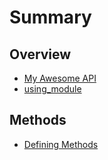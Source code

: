 # Summary

## Overview

* [My Awesome API](README.md)
* [using_module](/using_module.md)

## Methods

* [Defining Methods](methods.md)



